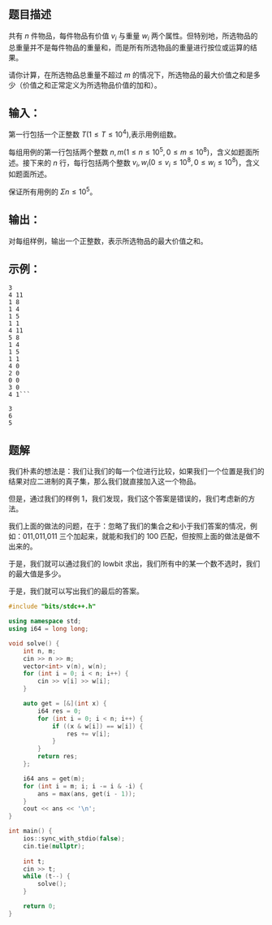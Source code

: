 ## 题目描述
共有 $n$ 件物品，每件物品有价值 $v_i$ 与重量 $w_i$ 两个属性。但特别地，所选物品的总重量并不是每件物品的重量和，而是所有所选物品的重量进行按位或运算的结果。  
  
请你计算，在所选物品总重量不超过 $m$ 的情况下，所选物品的最大价值之和是多少（价值之和正常定义为所选物品价值的加和）。

## 输入：
第一行包括一个正整数 $T(1\leq T\leq 10^4)$,表示用例组数。  
  
每组用例的第一行包括两个整数 $n,m(1\leq n\leq 10^5, 0\leq m\leq 10^8)$，含义如题面所述。接下来的 $n$ 行，每行包括两个整数 $v_i,w_i(0\leq v_i\leq 10^8,0\leq w_i\leq 10^8)$，含义如题面所述。  
  
保证所有用例的 $\Sigma n\leq 10^5$。

## 输出：
对每组样例，输出一个正整数，表示所选物品的最大价值之和。

## 示例：

```
3
4 11
1 8
1 4
1 5
1 1
4 11
5 8
1 4
1 5
1 1
4 0
2 0
0 0
3 0
4 1```
```


```
3
6
5
```

## 题解
我们朴素的想法是：我们让我们的每一个位进行比较，如果我们一个位置是我们的结果对应二进制的真子集，那么我们就直接加入这一个物品。

但是，通过我们的样例 1，我们发现，我们这个答案是错误的，我们考虑新的方法。

我们上面的做法的问题，在于：忽略了我们的集合之和小于我们答案的情况，例如：011,011,011 三个加起来，就能和我们的 100 匹配，但按照上面的做法是做不出来的。

于是，我们就可以通过我们的 lowbit 求出，我们所有中的某一个数不选时，我们的最大值是多少。

于是，我们就可以写出我们的最后的答案。

```cpp
#include "bits/stdc++.h"

using namespace std;
using i64 = long long;

void solve() {
    int n, m;
    cin >> n >> m;
    vector<int> v(n), w(n);
    for (int i = 0; i < n; i++) {
        cin >> v[i] >> w[i];
    }

    auto get = [&](int x) {
        i64 res = 0;
        for (int i = 0; i < n; i++) {
            if ((x & w[i]) == w[i]) {
                res += v[i];
            }
        }
        return res;
    };

    i64 ans = get(m);
    for (int i = m; i; i -= i & -i) {
        ans = max(ans, get(i - 1));
    }
    cout << ans << '\n';
}

int main() {
    ios::sync_with_stdio(false);
    cin.tie(nullptr);
    
    int t;
    cin >> t;
    while (t--) {
        solve();
    }

    return 0;
}
```